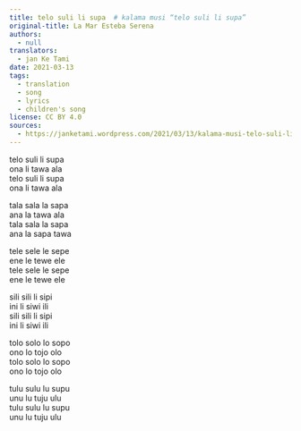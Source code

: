 ```yaml
---
title: telo suli li supa  # kalama musi “telo suli li supa”
original-title: La Mar Esteba Serena
authors:
  - null
translators:
  - jan Ke Tami
date: 2021-03-13
tags:
  - translation
  - song
  - lyrics
  - children's song
license: CC BY 4.0
sources:
  - https://janketami.wordpress.com/2021/03/13/kalama-musi-telo-suli-li-supa/
---
```


telo suli li supa  \
ona li tawa ala  \
telo suli li supa  \
ona li tawa ala

tala sala la sapa  \
ana la tawa ala  \
tala sala la sapa  \
ana la sapa tawa

tele sele le sepe  \
ene le tewe ele  \
tele sele le sepe  \
ene le tewe ele

sili sili li sipi  \
ini li siwi ili  \
sili sili li sipi  \
ini li siwi ili

tolo solo lo sopo  \
ono lo tojo olo  \
tolo solo lo sopo  \
ono lo tojo olo

tulu sulu lu supu  \
unu lu tuju ulu  \
tulu sulu lu supu  \
unu lu tuju ulu

<!-- tenpo pini la, mi wile ante toki e musi kalama ante. nimi ona li “Drei Chinesen mit dem Kontrabass”. taso ken la, toki ona li ike tawa jan Sonko anu jan ante. mi wile ante toki e ona tan ni: jan li ken musi kepeken musi kalama ni. jan li ken ante ale e kalama “a”, e kalama “e”, e kalama “i”, e kalama “o”, e kalama “u” tawa kalama wan taso. ni li musi mute. ni ale la, mi alasa e musi kalama ante pi nasin sama. toki Epanja la, musi kalama sama li lon! weka pi musi kalama Tosi la, mi kalama e musi kalama Epanja. -->
